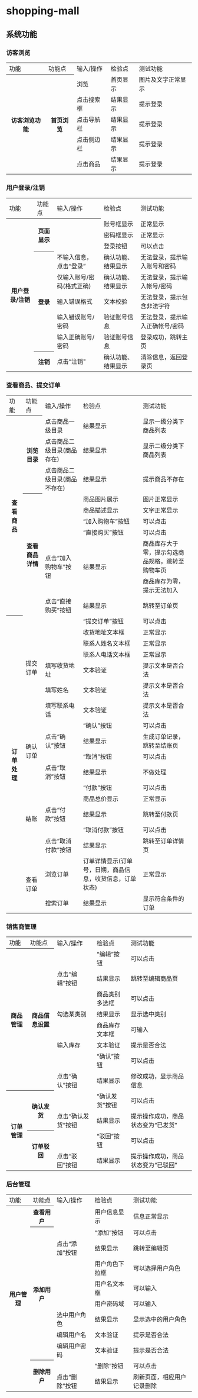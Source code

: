 # shopping-mall

## 系统功能

### 访客浏览

<table border='0'>
  <tr>
    <td>功能</td>
    <td>功能点</td>
    <td>输入/操作</td>
    <td>检验点</td>
    <td>测试功能</td>
  </tr>
   <tr>
    <th rowspan="26">访客浏览功能 </th>
    <th rowspan="26">首页浏览</th>
    <td> 浏览 </td>
    <td>首页显示</td>
    <td>图片及文字正常显示</td>
  </tr>
    <tr>
    <td>点击搜索框</td>
    <td>结果显示</td>
	<td>提示登录</td>
  </tr> 
   <tr>
    <td>点击导航栏</td>
    <td>结果显示</td>
	<td>提示登录</td>
  </tr> 
     <tr>
    <td>点击侧边栏</td>
    <td>结果显示</td>
	<td>提示登录</td>
  </tr> 
   <tr>
    <td>点击商品</td>
    <td>结果显示</td>
	<td>提示登录</td>
  </tr> 
  </table>
  
  ### 用户登录/注销
  <table border='0'>
    <tr>
    <td>功能</td>
    <td>功能点</td>
    <td>输入/操作</td>
    <td>检验点</td>
    <td>测试功能</td>
  </tr>
    <tr>
    <th rowspan="10">用户登录/注销</th>
    <th rowspan="3">页面显示</th>
    <th rowspan="3"> </th>
    <td>账号框显示</td>
    <td>正常显示</td>
  </tr> 
    <tr>
    <td>密码框显示</td>
    <td>正常显示</td>
  </tr> 
   <tr>
    <td>登录按钮</td>
    <td>可以点击</td>
  </tr> 
  <tr>
  <th rowspan="5"> 登录</th>
  <td>不输入信息，点击“登录”</td>
  <td>确认功能、结果显示</td>
  <td>无法登录，提示输入账号和密码</td>
  </tr>
  <tr>
  <td>仅输入账号/密码(格式正确)</td>
  <td>确认功能、结果显示</td>
  <td>无法登录，提示输入帐号/密码</td>
  </tr>
     <tr>
    <td>输入错误格式</td>
    <td>文本校验</td>
    <td>无法登录，提示包含非法字符</td>
  </tr>
  <tr>
    <td>输入错误账号/密码</td>
    <td>验证账号信息</td>
    <td>无法登录，提示输入正确帐号/密码</td>
  </tr>
    <tr>
    <td>输入正确账号/密码</td>
    <td>验证账号信息</td>
    <td>登录成功，跳转主页</td>
  </tr>
  <tr>
   <th rowspan="3"> 注销</th>
   <td>点击“注销"</td>
   <td>确认功能、结果显示</td>
   <td>清除信息，返回登录页</td>
  </tr>
</table>

### 查看商品、提交订单
<table border='0'>
    <tr>
    <td>功能</td>
    <td>功能点</td>
    <td>输入/操作</td>
    <td>检验点</td>
    <td>测试功能</td>
  </tr>
    <tr>
    <th rowspan="10">查看商品</th>
    <th rowspan="3">浏览目录</th>
    <td>点击商品一级目录</td>
    <td>结果显示</td>
    <td>显示一级分类下商品列表</td>
  </tr> 
    <tr>
    <td>点击商品二级目录(商品存在)</td>
    <td>结果显示</td>
    <td>显示二级分类下商品列表</td>
  </tr> 
  <tr>
    <td>点击商品二级目录(商品不存在)</td>
    <td>结果显示</td>
    <td>提示商品不存在</td>
  </tr> 
  <tr>
  <th rowspan="7"> 查看商品详情</th>
  <td></td>
  <td>商品图片展示</td>
  <td>图片正常显示</td>
  </tr>
  <tr>
  <td></td>
  <td>商品描述显示</td>
  <td>文字正常显示</td>
  </tr>
   <tr>
    <td></td>
    <td>“加入购物车”按钮</td>
    <td>可以点击</td>
  </tr>
   <tr>
    <td></td>
    <td>“直接购买”按钮</td>
    <td>可以点击</td>
  </tr>
  <tr>
    <td rowspan="2">点击“加入购物车”按钮</td>
    <td rowspan="2">结果显示</td>
    <td>商品库存大于零，提示勾选商品规格，跳转至购物车页</td>
  </tr>
  <tr>
   <td>商品库存为零，提示无法加入</td>
  </tr>
    <tr>
    <td>点击“直接购买”按钮</td>
    <td>结果显示</td>
    <td>跳转至订单页</td>
  </tr>
  <tr>
   <th rowspan="19"> 订单处理</th>
   <td rowspan="7">提交订单</td>
   <td></td>
   <td>“提交订单”按钮</td>
   <td>可以点击</td>
  </tr>
  <tr>
  <td></td>
  <td>收货地址文本框</td>
  <td>正常显示</td>
  </tr>
    <tr>
  <td></td>
  <td>联系人姓名文本框</td>
  <td>正常显示</td>
  </tr>
  <tr>
  <td></td>
  <td>联系人电话文本框</td>
  <td>正常显示</td>
  </tr>
  <tr>
    <td>填写收货地址</td>
    <td>文本验证</td>
	<td>提示文本是否合法</td>
  </tr>
   <tr>
    <td>填写姓名</td>
    <td>文本验证</td>
	<td>提示文本是否合法</td>
  </tr>
     <tr>
    <td>填写联系电话</td>
    <td>文本验证</td>
	<td>提示文本是否合法</td>
  </tr>
  <tr>
  <td rowspan="4">确认订单</td>
   <td></td>
   <td>“确认”按钮</td>
   <td>可以点击</td>
  </tr>
     <tr>
    <td>点击“确认”按钮</td>
    <td>结果显示</td>
	<td>生成订单记录，跳转至结账页</td>
  </tr>
  <tr>
     <td></td>
     <td>“取消”按钮</td>
   <td>可以点击</td>
  </tr>
     <tr>
    <td>点击“取消”按钮</td>
    <td>结果显示</td>
	<td>不做处理</td>
  </tr>
  <tr>
    <td rowspan="5">结账</td>
   <td></td>
   <td>“付款”按钮</td>
   <td>可以点击</td>
     </tr>
    <tr>
    <td></td>
    <td>商品总价显示</td>
	<td>正常显示</td>
  </tr>
     <tr>
    <td>点击“付款”按钮</td>
    <td>结果显示</td>
	<td>跳转至付款页</td>
  </tr>
   <tr>
    <td></td>
    <td>“取消付款”按钮</td>
	<td>可以点击</td>
  </tr>
     <tr>
    <td>点击“取消付款”按钮</td>
    <td>结果显示</td>
	<td>跳转至订单详情页</td>
  </tr>
  <tr>
  <td rowspan="2">查看订单</td>
   <td>浏览订单</td>
   <td>订单详情显示(订单号，日期，商品信息，收货信息，订单状态)</td>
   <td>正常显示</td>
  </tr>
  <tr>
  <td>搜索订单 </td>
  <td>结果显示 </td>
  <td>显示符合条件的订单 </td>
  </tr>
</table>

### 销售商管理

<table border="0">
 <tr>
    <td>功能</td>
    <td>功能点</td>
    <td>输入/操作</td>
    <td>检验点</td>
    <td>测试功能</td>
  </tr> 
  <tr>
 <th rowspan="8">商品管理</th>
 <th rowspan="8">商品信息设置</th>
 <td></td>
 <td>“编辑”按钮</td>
 <td>可以点击</td>
 </tr>
 <tr>
<td>点击“编辑”按钮</td>
<td>结果显示</td>
<td>跳转至编辑商品页</td>
</tr>
 <tr>
<td></td>
<td>商品类别多选框</td>
<td>可以点击</td>
</tr>
 <tr>
<td>勾选某类别</td>
<td>结果显示</td>
<td>显示选中类别</td>
</tr>
 <tr>
<td></td>
<td>商品库存文本框</td>
<td>可输入</td>
</tr>
 <tr>
<td>输入库存</td>
<td>文本验证</td>
<td>提示是否合法</td>
</tr>
 <tr>
<td></td>
<td>“确认”按钮</td>
<td>可以点击</td>
</tr>
 <tr>
<td>点击“确认”按钮</td>
<td>结果显示</td>
<td>修改成功，显示商品信息</td>
</tr>
<tr>
<th rowspan="8">订单管理 </th>
<th rowspan="2"> 确认发货</th>
<td></td>
<td>“确认发货”按钮</td>
<td>可以点击</td>
</tr>
 <tr>
<td>点击“确认发货”按钮</td>
<td>结果显示</td>
<td>提示操作成功，商品状态变为“已发货”</td>
</tr>
<tr>
<th rowspan="2">订单驳回</th>
<td></td>
<td>“驳回”按钮</td>
<td>可以点击</td>
</tr>
 <tr>
<td>点击“驳回”按钮</td>
<td>结果显示</td>
<td>提示操作成功，商品状态变为“已驳回”</td>
</tr>
</table>


### 后台管理

<table border="0">
 <tr>
    <td>功能</td>
    <td>功能点</td>
    <td>输入/操作</td>
    <td>检验点</td>
    <td>测试功能</td>
  </tr> 
<tr>
<th rowspan="11">用户管理 </th>
<th>查看用户</th>
<td></td>
<td>用户信息显示</td>
<td>信息正常显示</td>
</tr>
<tr>
<th rowspan="8"> 添加用户</th>
<td></td>
<td>“添加”按钮</td>
<td>可以点击</td>
</tr>
 <tr>
<td>点击“添加”按钮</td>
<td>结果显示</td>
<td>跳转至编辑页</td>
</tr>
 <tr>
<td></td>
<td>用户角色下拉框</td>
<td>可以选择用户角色</td>
</tr>
 <tr>
<td></td>
<td>用户名文本框</td>
<td>可以输入</td>
</tr>
 <tr>
<td></td>
<td>用户密码域</td>
<td>可以输入</td>
</tr>
 <tr>
<td>选中用户角色</td>
<td>结果显示</td>
<td>显示选中的用户角色</td>
</tr>
 <tr>
<td>编辑用户名</td>
<td>文本验证</td>
<td>提示是否合法</td>
</tr>
 <tr>
<td>编辑用户密码</td>
<td>文本验证</td>
<td>提示是否合法</td>
</tr>
<tr>
<th rowspan="2">删除用户</th>
<td></td>
<td>“删除”按钮</td>
<td>可以点击</td>
</tr>
 <tr>
<td>点击“删除”按钮</td>
<td>结果显示</td>
<td>刷新页面，相应用户记录删除</td>
</tr>
</table>

